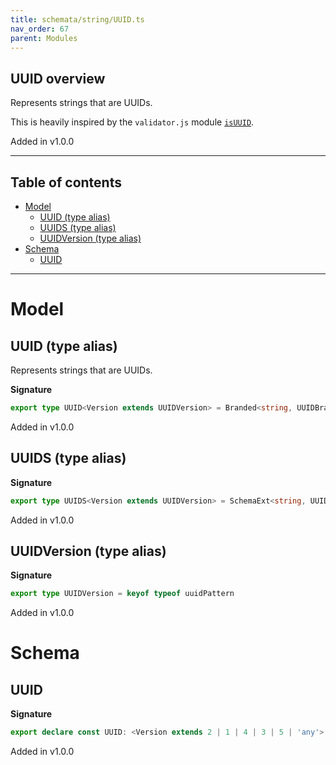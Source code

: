 ```yaml
---
title: schemata/string/UUID.ts
nav_order: 67
parent: Modules
---
```


## UUID overview

Represents strings that are UUIDs.

This is heavily inspired by the `validator.js` module
[`isUUID`](https://github.com/validatorjs/validator.js/blob/master/src/lib/isUUID.js).

Added in v1.0.0

---

<h2 class="text-delta">Table of contents</h2>

- [Model](#model)
  - [UUID (type alias)](#uuid-type-alias)
  - [UUIDS (type alias)](#uuids-type-alias)
  - [UUIDVersion (type alias)](#uuidversion-type-alias)
- [Schema](#schema)
  - [UUID](#uuid)

---

# Model

## UUID (type alias)

Represents strings that are UUIDs.

**Signature**

```ts
export type UUID<Version extends UUIDVersion> = Branded<string, UUIDBrand<Version>>
```

Added in v1.0.0

## UUIDS (type alias)

**Signature**

```ts
export type UUIDS<Version extends UUIDVersion> = SchemaExt<string, UUID<Version>>
```

Added in v1.0.0

## UUIDVersion (type alias)

**Signature**

```ts
export type UUIDVersion = keyof typeof uuidPattern
```

Added in v1.0.0

# Schema

## UUID

**Signature**

```ts
export declare const UUID: <Version extends 2 | 1 | 4 | 3 | 5 | 'any'>(version: Version) => UUIDS<Version>
```

Added in v1.0.0
